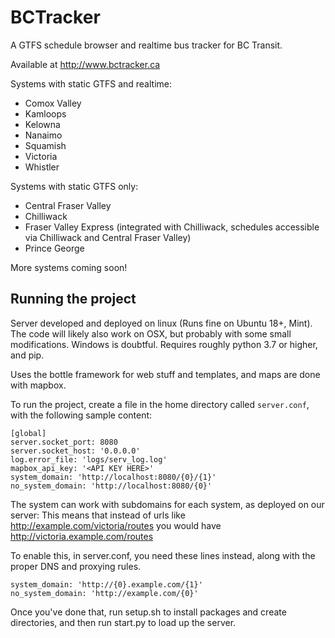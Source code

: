 # BCTracker

A GTFS schedule browser and realtime bus tracker for BC Transit.

Available at http://www.bctracker.ca

Systems with static GTFS and realtime:
- Comox Valley
- Kamloops
- Kelowna
- Nanaimo
- Squamish
- Victoria
- Whistler

Systems with static GTFS only:
- Central Fraser Valley
- Chilliwack
- Fraser Valley Express (integrated with Chilliwack, schedules accessible via Chilliwack and Central Fraser Valley)
- Prince George

More systems coming soon!

## Running the project

Server developed and deployed on linux (Runs fine on Ubuntu 18+, Mint). The code will likely also work on OSX, but probably with some small modifications. Windows is doubtful. Requires roughly python 3.7 or higher, and pip.

Uses the bottle framework for web stuff and templates, and maps are done with mapbox.

To run the project, create a file in the home directory called `server.conf`, with the following sample content:

```
[global]
server.socket_port: 8080
server.socket_host: '0.0.0.0'
log.error_file: 'logs/serv_log.log'
mapbox_api_key: '<API KEY HERE>'
system_domain: 'http://localhost:8080/{0}/{1}'
no_system_domain: 'http://localhost:8080/{0}'

```

The system can work with subdomains for each system, as deployed on our server:
This means that instead of urls like
http://example.com/victoria/routes 
you would have
http://victoria.example.com/routes

To enable this, in server.conf, you need these lines instead, along with the proper DNS and proxying rules.

```
system_domain: 'http://{0}.example.com/{1}'
no_system_domain: 'http://example.com/{0}'
```

Once you've done that, run setup.sh to install packages and create directories, and then run start.py to load up the server.

